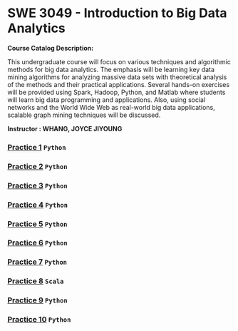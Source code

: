 # SWE 3049 - Introduction to Big Data Analytics


**Course Catalog Description:**

This undergraduate course will focus on various techniques and algorithmic methods
for big data analytics. The emphasis will be learning key data mining algorithms for
analyzing massive data sets with theoretical analysis of the methods and their practical
applications. Several hands-on exercises will be provided using Spark, Hadoop,
Python, and Matlab where students will learn big data programming and applications.
Also, using social networks and the World Wide Web as real-world big data
applications, scalable graph mining techniques will be discussed.

**Instructor : WHANG, JOYCE JIYOUNG**




### [Practice 1](/Practice1) `Python`
### [Practice 2](/Practice2) `Python`
### [Practice 3](/Practice3) `Python`
### [Practice 4](/Practice4) `Python`
### [Practice 5](/Practice5) `Python`
### [Practice 6](/Practice6) `Python`
### [Practice 7](/Practice7) `Python`
### [Practice 8](/Practice8) `Scala`
### [Practice 9](/Practice9) `Python`
### [Practice 10](/Practice10) `Python`


